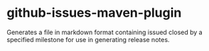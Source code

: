 # github-issues-maven-plugin
Generates a file in markdown format containing issued closed by a specified milestone for use in generating release notes.
